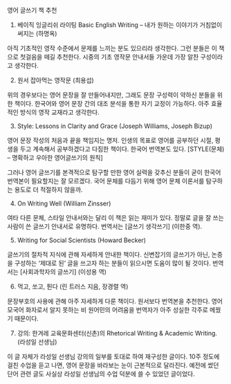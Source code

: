 영어 글쓰기 책 추천


1. 베이직 잉글리쉬 라이팅 Basic English Writing – 내가 원하는 이야기가 거침없이 써지는 (하명옥)

아직 기초적인 영작 수준에서 문제를 느끼는 분도 있으리라 생각한다. 그런 분들은 이 책으로 첫걸음을 떼길 추천한다. 시중의 기초 영작문 안내서들 가운데 가장 알찬 구성이라고 생각한다.



2. 원서 잡아먹는 영작문 (최용섭)

위의 경우보다는 영어 문장을 잘 만들어내지만, 그래도 문장 구성력이 약하신 분들을 위한 책이다. 한국어와 영어 문장 간의 대조 분석을 통한 자기 교정이 가능하다. 아주 효율적인 방식의 영작 교재라고 생각한다.


3. Style: Lessons in Clarity and Grace (Joseph Williams, Joseph Bizup)

영어 문장 작성의 처음과 끝을 책임지는 명저. 인생의 목표로 영어를 공부하던 시절, 평생을 두고 계속해서 공부하겠다고 다짐한 책이다. 한국어 번역본도 있다. [STYLE(문체) – 명확하고 우아한 영어글쓰기의 원칙]

그러나 영어 글쓰기를 본격적으로 탐구할 만한 영어 실력을 갖추신 분들이 굳이 한국어 번역본이 필요할지는 잘 모르겠다. 국어 문체를 다듬기 위해 영어 문체 이론서를 탐구하는 용도로 더 적절하지 않을까.


4. On Writing Well (William Zinsser)

여타 다른 문체, 스타일 안내서와는 달리 이 책은 읽는 재미가 있다. 정말로 글을 잘 쓰는 사람이 쓴 글쓰기 안내서로 유명하다. 번역서는 [글쓰기 생각쓰기] (이한중 역).


5. Writing for Social Scientists (Howard Becker)

글쓰기의 절차적 지식에 관해 자세하게 안내한 책이다. 신변잡기의 글쓰기가 아닌, 논증을 구성하는 ‘제대로 된’ 글을 쓰고자 하는 분들이 읽으시면 도움이 많이 될 것이다. 번역서는 [사회과학자의 글쓰기] (이성용 역)


6. 먹고, 쏘고, 튄다 (린 트러스 지음, 장경렬 역)

문장부호의 사용에 관해 아주 자세하게 다룬 책이다. 원서보다 번역본을 추천한다. 영어 모국어 화자로서 알지 못하는 비 원어민의 어려움을 번역자가 아주 성실한 각주로 메꿨기 때문이다.

7. 강의: 한겨레 교육문화센터(신촌)의 Rhetorical Writing & Academic Writing. (라성일 선생님)

이 글 자체가 라성일 선생님 강의의 일부를 토대로 하여 재구성한 글이다. 10주 정도에 걸친 수업을 듣고 나면, 영어 문장을 바라보는 눈이 근본적으로 달라진다. 예전에 썼던 단어 관련 글도 사실상 라성일 선생님의 수업 덕분에 쓸 수 있었던 글이었다.